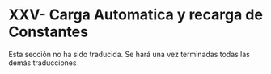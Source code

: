 # XXV- Carga Automatica y recarga de Constantes

Esta sección no ha sido traducida. Se hará una vez terminadas todas las demás traducciones

